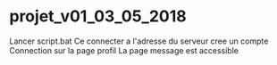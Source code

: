 # projet_v01_03_05_2018

Lancer script.bat
Ce connecter a l'adresse du serveur
cree un compte
Connection sur la page profil
La page message est accessible
